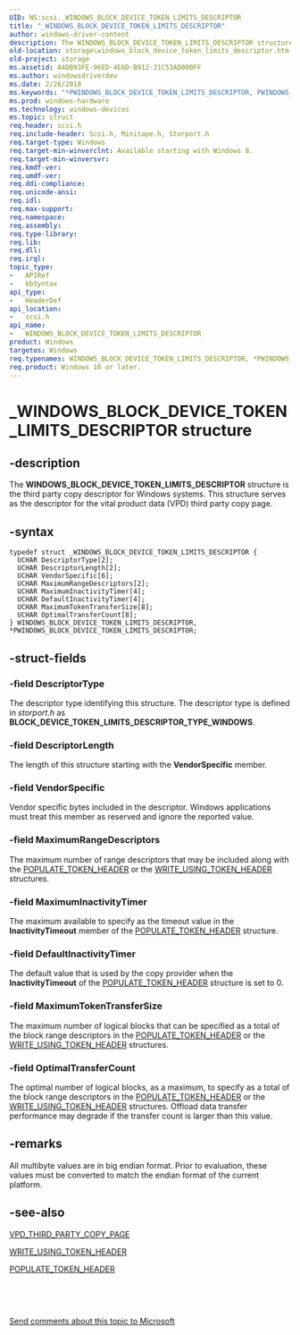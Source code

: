 ```yaml
---
UID: NS:scsi._WINDOWS_BLOCK_DEVICE_TOKEN_LIMITS_DESCRIPTOR
title: "_WINDOWS_BLOCK_DEVICE_TOKEN_LIMITS_DESCRIPTOR"
author: windows-driver-content
description: The WINDOWS_BLOCK_DEVICE_TOKEN_LIMITS_DESCRIPTOR structure is the third party copy descriptor for Windows systems.
old-location: storage\windows_block_device_token_limits_descriptor.htm
old-project: storage
ms.assetid: A4DB93FE-96ED-4E6D-B912-31C53AD000FF
ms.author: windowsdriverdev
ms.date: 2/26/2018
ms.keywords: "*PWINDOWS_BLOCK_DEVICE_TOKEN_LIMITS_DESCRIPTOR, PWINDOWS_BLOCK_DEVICE_TOKEN_LIMITS_DESCRIPTOR, PWINDOWS_BLOCK_DEVICE_TOKEN_LIMITS_DESCRIPTOR structure pointer [Storage Devices], WINDOWS_BLOCK_DEVICE_TOKEN_LIMITS_DESCRIPTOR, WINDOWS_BLOCK_DEVICE_TOKEN_LIMITS_DESCRIPTOR structure [Storage Devices], _WINDOWS_BLOCK_DEVICE_TOKEN_LIMITS_DESCRIPTOR, scsi/PWINDOWS_BLOCK_DEVICE_TOKEN_LIMITS_DESCRIPTOR, scsi/WINDOWS_BLOCK_DEVICE_TOKEN_LIMITS_DESCRIPTOR, storage.windows_block_device_token_limits_descriptor"
ms.prod: windows-hardware
ms.technology: windows-devices
ms.topic: struct
req.header: scsi.h
req.include-header: Scsi.h, Minitape.h, Storport.h
req.target-type: Windows
req.target-min-winverclnt: Available starting with Windows 8.
req.target-min-winversvr: 
req.kmdf-ver: 
req.umdf-ver: 
req.ddi-compliance: 
req.unicode-ansi: 
req.idl: 
req.max-support: 
req.namespace: 
req.assembly: 
req.type-library: 
req.lib: 
req.dll: 
req.irql: 
topic_type:
-	APIRef
-	kbSyntax
api_type:
-	HeaderDef
api_location:
-	scsi.h
api_name:
-	WINDOWS_BLOCK_DEVICE_TOKEN_LIMITS_DESCRIPTOR
product: Windows
targetos: Windows
req.typenames: WINDOWS_BLOCK_DEVICE_TOKEN_LIMITS_DESCRIPTOR, *PWINDOWS_BLOCK_DEVICE_TOKEN_LIMITS_DESCRIPTOR
req.product: Windows 10 or later.
---
```


# _WINDOWS_BLOCK_DEVICE_TOKEN_LIMITS_DESCRIPTOR structure


## -description


The <b>WINDOWS_BLOCK_DEVICE_TOKEN_LIMITS_DESCRIPTOR</b> structure is the third party copy descriptor for Windows systems. This structure serves as the descriptor for the vital product data (VPD) third party copy page.


## -syntax


````
typedef struct _WINDOWS_BLOCK_DEVICE_TOKEN_LIMITS_DESCRIPTOR {
  UCHAR DescriptorType[2];
  UCHAR DescriptorLength[2];
  UCHAR VendorSpecific[6];
  UCHAR MaximumRangeDescriptors[2];
  UCHAR MaximumInactivityTimer[4];
  UCHAR DefaultInactivityTimer[4];
  UCHAR MaximumTokenTransferSize[8];
  UCHAR OptimalTransferCount[8];
} WINDOWS_BLOCK_DEVICE_TOKEN_LIMITS_DESCRIPTOR, *PWINDOWS_BLOCK_DEVICE_TOKEN_LIMITS_DESCRIPTOR;
````


## -struct-fields




### -field DescriptorType

The descriptor type identifying this structure. The descriptor type is defined in <i>storport.h</i> as <b>BLOCK_DEVICE_TOKEN_LIMITS_DESCRIPTOR_TYPE_WINDOWS</b>.


### -field DescriptorLength

The length of this structure starting with the <b>VendorSpecific</b> member.


### -field VendorSpecific

Vendor specific bytes included in the descriptor. Windows applications must treat this member as reserved and ignore the reported value.


### -field MaximumRangeDescriptors

The maximum number of range descriptors that may be included along with the <a href="..\storport\ns-storport-populate_token_header.md">POPULATE_TOKEN_HEADER</a> or the <a href="..\storport\ns-storport-write_using_token_header.md">WRITE_USING_TOKEN_HEADER</a> structures.


### -field MaximumInactivityTimer

The maximum available to specify as the timeout value in the <b>InactivityTimeout</b> member of the <a href="..\storport\ns-storport-populate_token_header.md">POPULATE_TOKEN_HEADER</a> structure.


### -field DefaultInactivityTimer

The default value that is used by the copy provider when the <b>InactivityTimeout</b> of the <a href="..\storport\ns-storport-populate_token_header.md">POPULATE_TOKEN_HEADER</a> structure is set to 0.


### -field MaximumTokenTransferSize

The maximum number of logical blocks that can be specified as a total of the block range descriptors in the <a href="..\storport\ns-storport-populate_token_header.md">POPULATE_TOKEN_HEADER</a> or the <a href="..\storport\ns-storport-write_using_token_header.md">WRITE_USING_TOKEN_HEADER</a> structures.


### -field OptimalTransferCount

The optimal number of logical blocks, as a maximum, to specify as a total of the block range descriptors in the <a href="..\storport\ns-storport-populate_token_header.md">POPULATE_TOKEN_HEADER</a> or the <a href="..\storport\ns-storport-write_using_token_header.md">WRITE_USING_TOKEN_HEADER</a> structures. Offload data transfer performance may degrade if the transfer count is larger than this value.


## -remarks



All multibyte values are in big endian format. Prior to evaluation, these values must be converted to match the endian format of the current platform.




## -see-also

<a href="..\storport\ns-storport-_vpd_third_party_copy_page.md">VPD_THIRD_PARTY_COPY_PAGE</a>



<a href="..\storport\ns-storport-write_using_token_header.md">WRITE_USING_TOKEN_HEADER</a>



<a href="..\storport\ns-storport-populate_token_header.md">POPULATE_TOKEN_HEADER</a>



 

 

<a href="mailto:wsddocfb@microsoft.com?subject=Documentation%20feedback [storage\storage]:%20WINDOWS_BLOCK_DEVICE_TOKEN_LIMITS_DESCRIPTOR structure%20 RELEASE:%20(2/26/2018)&amp;body=%0A%0APRIVACY STATEMENT%0A%0AWe use your feedback to improve the documentation. We don't use your email address for any other purpose, and we'll remove your email address from our system after the issue that you're reporting is fixed. While we're working to fix this issue, we might send you an email message to ask for more info. Later, we might also send you an email message to let you know that we've addressed your feedback.%0A%0AFor more info about Microsoft's privacy policy, see http://privacy.microsoft.com/en-us/default.aspx." title="Send comments about this topic to Microsoft">Send comments about this topic to Microsoft</a>

